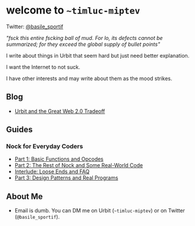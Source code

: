 # welcome to `~timluc-miptev`
Twitter: [@basile_sportif](https://twitter.com/basile_sportif)

*"fsck this entire fscking ball of mud. For lo, its defects cannot be summarized; for they exceed the global supply of bullet points"*

I write about things in Urbit that seem hard but just need better explanation.

I want the Internet to not suck.

I have other interests and may write about them as the mood strikes.

## Blog
* [Urbit and the Great Web 2.0 Tradeoff](web20tradeoff.html)

## Guides

### Nock for Everyday Coders
* [Part 1: Basic Functions and Opcodes](part1.html)
* [Part 2: The Rest of Nock and Some Real-World Code](part2.html)
* [Interlude: Loose Ends and FAQ](faq.html)
* [Part 3: Design Patterns and Real Programs](part3.html)

## About Me
* Email is dumb. You can DM me on Urbit (`~timluc-miptev`) or on Twitter (`@basile_sportif`).

